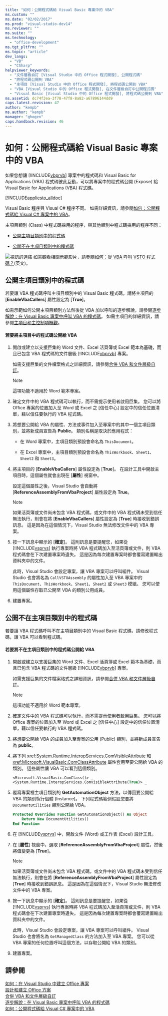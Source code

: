 ```yaml
---
title: "如何：公開程式碼給 Visual Basic 專案中的 VBA"
ms.custom: ""
ms.date: "02/02/2017"
ms.prod: "visual-studio-dev14"
ms.reviewer: ""
ms.suite: ""
ms.technology: 
  - "office-development"
ms.tgt_pltfrm: ""
ms.topic: "article"
dev_langs: 
  - "VB"
  - "CSharp"
helpviewer_keywords: 
  - "文件層級自訂 [Visual Studio 中的 Office 程式開發], 公開程式碼"
  - "將程式碼公開到 VBA"
  - "主項目 [Visual Studio 中的 Office 程式開發], 將程式碼公開到 VBA"
  - "VBA [Visual Studio 中的 Office 程式開發], 在文件層級自訂中公開程式碼"
  - "Visual Basic [Visual Studio 中的 Office 程式開發], 將程式碼公開到 VBA"
ms.assetid: dc74f3ea-3f78-47f8-8a82-a67896144dd9
caps.latest.revision: 47
author: "kempb"
ms.author: "kempb"
manager: "ghogen"
caps.handback.revision: 46
---
```

# 如何：公開程式碼給 Visual Basic 專案中的 VBA
  如果您想讓 [!INCLUDE[vbprvb](../sharepoint/includes/vbprvb-md.md)] 專案中的程式碼和 Visual Basic for Applications \(VBA\) 程式碼彼此互動，可以將專案中的程式碼公開 \(Expose\) 給 Visual Basic for Applications \(VBA\) 程式碼。  
  
 [!INCLUDE[appliesto_alldoc](../vsto/includes/appliesto-alldoc-md.md)]  
  
 Visual Basic 程序與 Visual C\# 程序不同。  如需詳細資訊，請參閱[如何：公開程式碼給 Visual C&#35; 專案中的 VBA](../vsto/how-to-expose-code-to-vba-in-a-visual-csharp-project.md)。  
  
 主項目類別 \(Class\) 中程式碼採用的程序，與其他類別中程式碼採用的程序不同：  
  
-   [公開主項目類別中的程式碼](#HostItemCode)  
  
-   [公開不在主項目類別中的程式碼](#NonHostItem)  
  
 ![視訊的連結](../vsto/media/playvideo.png "視訊的連結") 如需觀看相關示範影片，請參閱[如何：從 VBA 呼叫 VSTO 程式碼？](http://go.microsoft.com/fwlink/?LinkId=136757)\(英文\)。  
  
##  <a name="HostItemCode"></a> 公開主項目類別中的程式碼  
 若要讓 VBA 程式碼呼叫主項目類別中的 Visual Basic 程式碼，請將主項目的 \[**EnableVbaCallers**\] 屬性設定為 \[**True**\]。  
  
 如需示範如何公開主項目類別方法然後從 VBA 加以呼叫的逐步解說，請參閱[逐步解說：在 Visual Basic 專案中呼叫 VBA 的程式碼](../vsto/walkthrough-calling-code-from-vba-in-a-visual-basic-project.md)。  如需主項目的詳細資訊，請參閱[主項目和主控制項概觀](../vsto/host-items-and-host-controls-overview.md)。  
  
#### 若要將主項目中的程式碼公開給 VBA  
  
1.  開啟或建立以支援巨集的 Word 文件、Excel 活頁簿或 Excel 範本為基礎，而且已包含 VBA 程式碼的文件層級 [!INCLUDE[vbprvb](../sharepoint/includes/vbprvb-md.md)] 專案。  
  
     如需支援巨集的文件檔案格式之詳細資訊，請參閱[合併 VBA 和文件層級自訂](../vsto/combining-vba-and-document-level-customizations.md)。  
  
    > [!NOTE]  
    >  這項功能不適用於 Word 範本專案。  
  
2.  確定文件中的 VBA 程式碼可以執行，而不需提示使用者啟用巨集。  您可以將 Office 專案的位置加入至 Word 或 Excel 之 \[信任中心\] 設定中的信任位置清單，藉以信任要執行的 VBA 程式碼。  
  
3.  將想要公開給 VBA 的屬性、方法或事件加入至專案中的其中一個主項目類別，並將新成員宣告為 **Public**。  類別名稱是取決於應用程式：  
  
    -   在 Word 專案中，主項目類別預設會命名為 `ThisDocument`。  
  
    -   在 Excel 專案中，主項目類別預設會命名為 `ThisWorkbook`、`Sheet1`、`Sheet2` 和 `Sheet3`。  
  
4.  將主項目的 \[**EnableVbaCallers**\] 屬性設定為 \[**True**\]。  在設計工具中開啟主項目時，這個屬性就會出現在 \[**屬性**\] 視窗中。  
  
     設定這個屬性之後，Visual Studio 會自動將 \[**ReferenceAssemblyFromVbaProject**\] 屬性設定為 **True**。  
  
    > [!NOTE]  
    >  如果活頁簿或文件尚未包含 VBA 程式碼，或文件中的 VBA 程式碼未受到信任無法執行，則會在將 \[**EnableVbaCallers**\] 屬性設定為 \[**True**\] 時接收到錯誤訊息。  這是因為在這個情況下，Visual Studio 無法修改文件中的 VBA 專案。  
  
5.  按一下訊息中顯示的 \[**確定**\]。  這則訊息是要提醒您，如果從 [!INCLUDE[vsprvs](../sharepoint/includes/vsprvs-md.md)] 執行專案時將 VBA 程式碼加入至活頁簿或文件，則 VBA 程式碼會在下次建置專案時遺失。  這是因為每次建置專案時都會覆寫建置輸出資料夾中的文件。  
  
     此時，Visual Studio 會設定專案，讓 VBA 專案可以呼叫組件。  Visual Studio 也會將名為 `CallVSTOAssembly` 的屬性加入至 VBA 專案中的 `ThisDocument`、`ThisWorkbook`、`Sheet1`、`Sheet2` 或 `Sheet3` 模組。  您可以使用這個屬性存取已公開至 VBA 的類別公用成員。  
  
6.  建置專案。  
  
##  <a name="NonHostItem"></a> 公開不在主項目類別中的程式碼  
 若要讓 VBA 程式碼呼叫不在主項目類別中的 Visual Basic 程式碼，請修改程式碼，讓 VBA 可以看到程式碼。  
  
#### 若要將不在主項目類別中的程式碼公開給 VBA  
  
1.  開啟或建立以支援巨集的 Word 文件、Excel 活頁簿或 Excel 範本為基礎，而且已包含 VBA 程式碼的文件層級 [!INCLUDE[vbprvb](../sharepoint/includes/vbprvb-md.md)] 專案。  
  
     如需支援巨集的文件檔案格式之詳細資訊，請參閱[合併 VBA 和文件層級自訂](../vsto/combining-vba-and-document-level-customizations.md)。  
  
    > [!NOTE]  
    >  這項功能不適用於 Word 範本專案。  
  
2.  確定文件中的 VBA 程式碼可以執行，而不需提示使用者啟用巨集。  您可以將 Office 專案的位置加入至 Word 或 Excel 之 \[信任中心\] 設定中的信任位置清單，藉以信任要執行的 VBA 程式碼。  
  
3.  將想要公開給 VBA 的成員加入至專案的公用 \(Public\) 類別，並將新成員宣告為 **public**。  
  
4.  將下列 <xref:System.Runtime.InteropServices.ComVisibleAttribute> 和 <xref:Microsoft.VisualBasic.ComClassAttribute> 屬性套用至要公開給 VBA 的類別。  這些屬性讓 VBA 可以看到這個類別。  
  
    ```vb  
    <Microsoft.VisualBasic.ComClass()> _  
    <System.Runtime.InteropServices.ComVisibleAttribute(True)> _  
    ```  
  
5.  覆寫專案裡主項目類別的 **GetAutomationObject** 方法，以傳回要公開給 VBA 的類別執行個體 \(Instance\)。  下列程式碼範例假設您要將 `DocumentUtilities` 類別公開給 VBA。  
  
    ```vb  
    Protected Overrides Function GetAutomationObject() As Object  
        Return New DocumentUtilities()  
    End Function  
    ```  
  
6.  在 [!INCLUDE[vsprvs](../sharepoint/includes/vsprvs-md.md)] 中，開啟文件 \(Word\) 或工作表 \(Excel\) 設計工具。  
  
7.  在 \[**屬性**\] 視窗中，選取 \[**ReferenceAssemblyFromVbaProject**\] 屬性，然後將值變更為 \[**True**\]。  
  
    > [!NOTE]  
    >  如果活頁簿或文件尚未包含 VBA 程式碼，或文件中的 VBA 程式碼未受到信任無法執行，則會在將 \[**ReferenceAssemblyFromVbaProject**\] 屬性設定為 \[**True**\] 時接收到錯誤訊息。  這是因為在這個情況下，Visual Studio 無法修改文件中的 VBA 專案。  
  
8.  按一下訊息中顯示的 \[**確定**\]。  這則訊息是要提醒您，如果從 [!INCLUDE[vsprvs](../sharepoint/includes/vsprvs-md.md)] 執行專案時將 VBA 程式碼加入至活頁簿或文件，則 VBA 程式碼會在下次建置專案時遺失。  這是因為每次建置專案時都會覆寫建置輸出資料夾中的文件。  
  
     此時，Visual Studio 會設定專案，讓 VBA 專案可以呼叫組件。  Visual Studio 也會將名為 `GetManagedClass` 的方法加入至 VBA 專案。  您可以從 VBA 專案的任何位置呼叫這個方法，以存取公開給 VBA 的類別。  
  
9. 建置專案。  
  
## 請參閱  
 [如何：在 Visual Studio 中建立 Office 專案](../vsto/how-to-create-office-projects-in-visual-studio.md)   
 [設計和建立 Office 方案](../vsto/designing-and-creating-office-solutions.md)   
 [合併 VBA 和文件層級自訂](../vsto/combining-vba-and-document-level-customizations.md)   
 [逐步解說：在 Visual Basic 專案中呼叫 VBA 的程式碼](../vsto/walkthrough-calling-code-from-vba-in-a-visual-basic-project.md)   
 [如何：公開程式碼給 Visual C&#35; 專案中的 VBA](../vsto/how-to-expose-code-to-vba-in-a-visual-csharp-project.md)  
  
  